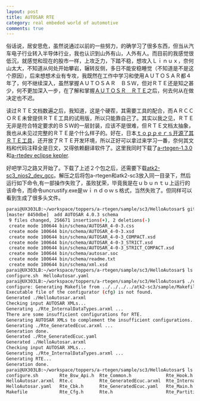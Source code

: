 ```yaml
---
layout: post
title: AUTOSAR RTE
category: real embeded world of automotive
comments: true
---
```


俗话说，居安思危，虽然说通过以前的一些努力，的确学习了很多东西，但当从汽车电子行业转入半导体行业，我也认识到山外有山，人外有人。而目前的我感觉很低沉，就感觉和现在的股市一样，上攻乏力，下踏不稳，想攻入Ｌｉｎｕｘ，奈何山太大，不知道从何处开始攀岩，辗转反侧，多日不能安稳睡觉（不知道是不是这个原因），后来想想术业有专攻，我既然在工作中学习和使用ＡＵＴＯＳＡＲ都４年了，何不继续深入，虽然掌握ＡＵＴＯＳＡＲ　ＢＳＷ，但对ＲＴＥ还是知之甚少，何不更加深入一步，在了解和掌握[ＡＵＴＯＳＲ　ＲＴＥ](http://www.autosar.org/fileadmin/files/releases/4-2/software-architecture/rte/standard/AUTOSAR_SWS_RTE.pdf)之后，何去何从在做决定也不迟。

读过ＲＴＥ文档数遍之后，我知道，这是个硬茬，其需要工具的配合，而ＡＲＣＣＯＲＥ未曾提供ＲＴＥ工具的试用版，所以只能靠自己了。其实以我之见，ＲＴＥ无非是符合特定要求的ＢＳＷ的一层封装，应该不是很难，但ＲＴＥ文档太抽象，我也从未见过完整的ＲＴＥ是个什么样子的。好在，日本[ｔｏｐｐｅｒｓ开源了其ＲＴＥ工具](https://www.toppers.jp/a-rtegen-download.html)，还开放了ＲＴＥ开发环境，所以正好可以拿过来学习一番，奈何其文档和代码注释全是日文，又得依赖翻译软件了。这里我同时下载了[a-rtegen-1.3.0](https://www.toppers.jp/download.cgi/a-rtegen-1.3.0.tar.gz)和[a-rtedev eclipse kepler](https://www.toppers.jp/download.cgi/a-rtegen-dev.zip).

好吧学习之路又开始了。下载了上述２个包之后，还需要下载[atk2-sc3_nios2_dev_gcc](https://www.toppers.jp/download.cgi/atk2-sc3_nios2_dev_gcc-20160324.tar.gz)。解压之后将包a-rtegen和atk2-sc3放入同一目录下，然后运行如下命令,有一部操作失败了，虽败犹荣，毕竟我是在ｕｂｕｎｔｕ上运行的该命令，而命令uncrustify.exe是ｗｉｎｄｏｗｓ格式，当然失败了。但同样可以看到生成了很多头文件。

```sh
parai@UX303LB:~/workspace/toppers/a-rtegen/sample/sc3/HelloAutosar$ git commit -m " add AUTOSAR 4.0.3 schema"
[master 8450dbe]  add AUTOSAR 4.0.3 schema
 9 files changed, 256671 insertions(+), 2 deletions(-)
 create mode 100644 bin/schema/AUTOSAR_4-0-3.css
 create mode 100644 bin/schema/AUTOSAR_4-0-3.xsd
 create mode 100644 bin/schema/AUTOSAR_4-0-3_COMPACT.xsd
 create mode 100644 bin/schema/AUTOSAR_4-0-3_STRICT.xsd
 create mode 100644 bin/schema/AUTOSAR_4-0-3_STRICT_COMPACT.xsd
 create mode 100644 bin/schema/autosar.soc
 create mode 100644 bin/schema/readme.txt
 create mode 100644 bin/schema/xml.xsd
parai@UX303LB:~/workspace/toppers/a-rtegen/sample/sc3/HelloAutosar$ ls
configure.sh  HelloAutosar.yaml
parai@UX303LB:~/workspace/toppers/a-rtegen/sample/sc3/HelloAutosar$ ./configure.sh 
configure: Generating Makefile from ../../../../atk2-sc3/sample/Makefile.
Executable file of the configurator (cfg) is not found.
Generated ./HelloAutosar.arxml
Checking input AUTOSAR XMLs...
Generating ./Rte_InternalDataTypes.arxml ...
There are some insufficient configurations for RTE.
Generating AUTOSAR XMLs to complement the insufficient configurations... 
Generating ./Rte_GeneratedEcuc.arxml ...
Generation done.
Generated ./Rte_GeneratedEcuc.yaml
Generated ./HelloAutosar.arxml
Checking input AUTOSAR XMLs...
Generating ./Rte_InternalDataTypes.arxml ...
Generating RTE...
Generation done.
parai@UX303LB:~/workspace/toppers/a-rtegen/sample/sc3/HelloAutosar$ ls
configure.sh        Rte_Bsw_Api.h  Rte_Common.h             Rte_Hook.h                         Rte_Partition_EcucPartition_Rte.h   Rte_Partition_EcucPartition_SWC2.h  Rte_SWC2_Type.h
HelloAutosar.arxml  Rte.c          Rte_GeneratedEcuc.arxml  Rte_InternalDataTypes.arxml        Rte_Partition_EcucPartition_SWC1.c  Rte_SWC1.h                          Rte_Type.h
HelloAutosar.yaml   Rte_Cbk.h      Rte_GeneratedEcuc.yaml   Rte_Main.h                         Rte_Partition_EcucPartition_SWC1.h  Rte_SWC1_Type.h                     Rte_Util.h
Makefile            Rte_Cfg.h      Rte.h                    Rte_Partition_EcucPartition_Rte.c  Rte_Partition_EcucPartition_SWC2.c  Rte_SWC2.h
```
